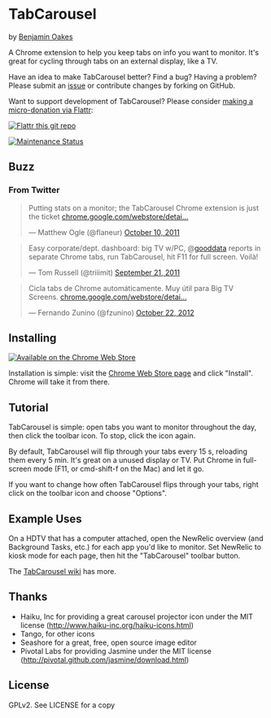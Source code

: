 TabCarousel
===========

by [Benjamin Oakes](http://www.benjaminoakes.com/)

A Chrome extension to help you keep tabs on info you want to monitor.  It's great for cycling through tabs on an external display, like a TV.

Have an idea to make TabCarousel better?  Find a bug?  Having a problem?  Please submit an [issue](https://github.com/benjaminoakes/TabCarousel/issues) or contribute changes by forking on GitHub.

Want to support development of TabCarousel?  Please consider [making a micro-donation via Flattr](https://flattr.com/submit/auto?user_id=benjaminoakes&url=https://github.com/benjaminoakes/TabCarousel&title=TabCarousel&language=en_GB&tags=github&category=software):

[![Flattr this git repo](http://api.flattr.com/button/flattr-badge-large.png)](https://flattr.com/submit/auto?user_id=benjaminoakes&url=https://github.com/benjaminoakes/TabCarousel&title=TabCarousel&language=en_GB&tags=github&category=software)

[![Maintenance Status](http://stillmaintained.com/benjaminoakes/TabCarousel.png)](http://stillmaintained.com/benjaminoakes/TabCarousel)

Buzz
----

### From Twitter

<blockquote class="twitter-tweet"><p>Putting stats on a monitor; the TabCarousel Chrome extension is just the ticket <a href="http://t.co/5tkceGGq" title="https://chrome.google.com/webstore/detail/ddldimidiliclngjipajmjjiakhbcohn">chrome.google.com/webstore/detai…</a></p>&mdash; Matthew Ogle (@flaneur) <a href="https://twitter.com/flaneur/status/123363018754097152" data-datetime="2011-10-10T11:43:30+00:00">October 10, 2011</a></blockquote>

<blockquote class="twitter-tweet"><p>Easy corporate/dept. dashboard: big TV w/PC, @<a href="https://twitter.com/gooddata">gooddata</a> reports in separate Chrome tabs, run TabCarousel, hit F11 for full screen. Voilà!</p>&mdash; Tom Russell (@triiimit) <a href="https://twitter.com/triiimit/status/116522506361376768" data-datetime="2011-09-21T14:41:45+00:00">September 21, 2011</a></blockquote>

<blockquote class="twitter-tweet"><p>Cicla tabs de Chrome automáticamente. Muy útil para Big TV Screens. <a href="https://t.co/ouAAej2w" title="https://chrome.google.com/webstore/detail/tabcarousel/ddldimidiliclngjipajmjjiakhbcohn">chrome.google.com/webstore/detai…</a></p>&mdash; Fernando Zunino (@fzunino) <a href="https://twitter.com/fzunino/status/260526980913582080" data-datetime="2012-10-22T23:44:07+00:00">October 22, 2012</a></blockquote>

Installing
----------

[![Available on the Chrome Web Store](https://github.com/benjaminoakes/TabCarousel/raw/develop/resources/ChromeWebStore_BadgeWBorder_v2_206x58.png)](http://chrome.google.com/webstore/detail/ddldimidiliclngjipajmjjiakhbcohn)

Installation is simple:  visit the [Chrome Web Store page](http://chrome.google.com/webstore/detail/ddldimidiliclngjipajmjjiakhbcohn) and click "Install".  Chrome will take it from there.

Tutorial
--------

TabCarousel is simple:  open tabs you want to monitor throughout the day, then click the toolbar icon.  To stop, click the icon again.

By default, TabCarousel will flip through your tabs every 15 s, reloading them every 5 min.  It's great on a unused display or TV.  Put Chrome in full-screen mode (F11, or cmd-shift-f on the Mac) and let it go.

If you want to change how often TabCarousel flips through your tabs, right click on the toolbar icon and choose "Options".

Example Uses
------------

On a HDTV that has a computer attached, open the NewRelic overview (and Background Tasks, etc.) for each app you'd like to monitor.  Set NewRelic to kiosk mode for each page, then hit the "TabCarousel" toolbar button.

The [TabCarousel wiki](https://github.com/benjaminoakes/TabCarousel/wiki) has more.

Thanks
------

* Haiku, Inc for providing a great carousel projector icon under the MIT license (http://www.haiku-inc.org/haiku-icons.html)
* Tango, for other icons
* Seashore for a great, free, open source image editor
* Pivotal Labs for providing Jasmine under the MIT license (http://pivotal.github.com/jasmine/download.html)

License
-------

GPLv2.  See LICENSE for a copy
